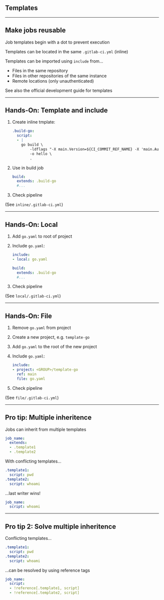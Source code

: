 <!-- .slide: id="gitlab_templates" class="vertical-center" -->

<i class="fa-duotone fa-book-sparkles fa-8x fa-duotone-colors" style="float: right; color: grey;"></i>

## Templates

---

## Make jobs reusable

Job templates begin with a dot to prevent execution

Templates can be located in the same `.gitlab-ci.yml` (inline)

Templates can be imported using `include` [](https://docs.gitlab.com/ee/ci/yaml/#include) from...

- Files in the same repository
- Files in other repositories of the same instance
- Remote locations (only unauthenticated)

See also the official development guide for templates [](https://docs.gitlab.com/ee/development/cicd/templates.html)

---

## Hands-On: Template and include [<i class="fa fa-comment-code"></i>](https://github.com/nicholasdille/container-slides/blob/master/160_gitlab_ci/120_templates/inline/.gitlab-ci.yml#L21 "160_gitlab_ci/120_templates/inline/.gitlab-ci.yml")

1. Create inline tmplate:

    ```yaml
    .build-go:
      script:
      - |
        go build \
            -ldflags "-X main.Version=${CI_COMMIT_REF_NAME} -X 'main.Author=${AUTHOR}'" \
            -o hello \
            .
    ```
    <!-- .element: style="width: 48em;" -->

1. Use in build job

    ```yaml
    build:
      extends: .build-go
      #...
    ```
    <!-- .element: style="width: 48em;" -->

1. Check pipeline

(See `inline/.gitlab-ci.yml`)

---

## Hands-On: Local [<i class="fa fa-comment-code"></i>](https://github.com/nicholasdille/container-slides/tree/master/160_gitlab_ci/120_templates/local "160_gitlab_ci/120_templates/local")

1. Add `go.yaml` to root of project
1. Include `go.yaml`:

    ```yaml
    include:
    - local: go.yaml

    build:
      extends: .build-go
      #...
    ```

1. Check pipeline

(See `local/.gitlab-ci.yml`)

---

## Hands-On: File [<i class="fa fa-comment-code"></i>](https://github.com/nicholasdille/container-slides/blob/master/160_gitlab_ci/120_templates/file/.gitlab-ci.yml "160_gitlab_ci/120_templates/file/.gitlab-ci.yml")

1. Remove `go.yaml` from project
1. Create a new project, e.g. `template-go`
1. Add `go.yaml` to the root of the new project
1. Include `go.yaml`:

    ```yaml
    include:
    - project: <GROUP>/template-go
      ref: main
      file: go.yaml
    ```

1. Check pipeline

(See `file/.gitlab-ci.yml`)

---

## Pro tip: Multiple inheritence

Jobs can inherit from multiple templates

```yaml
job_name:
  extends:
  - .template1
  - .template2
```

With conflicting templates...

```yaml
.template1:
  script: pwd
.template2:
  script: whoami
```

...last writer wins!

```yaml
job_name:
  script: whoami
```

---

## Pro tip 2: Solve multiple inheritence

Conflicting templates...

```yaml
.template1:
  script: pwd
.template2:
  script: whoami
```

...can be resolved by using reference tags [](https://docs.gitlab.com/ee/ci/yaml/yaml_optimization.html#reference-tags)

```yaml
job_name:
  script:
  - !reference[.template1, script]
  - !reference[.template2, script]
```

